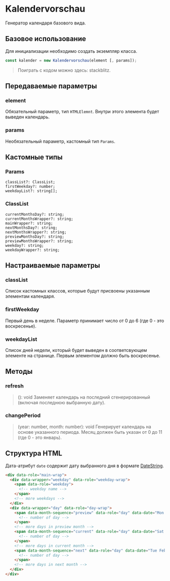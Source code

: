 # Kalendervorschau
Генератор календаря базового вида.

## Базовое использование
Для инициализации необходимо создать экземпляр класса.
```javascript
const kalender = new Kalendervorschau(element [, params]);
```
>Поиграть с кодом можно здесь: stackblitz.

## Передаваемые параметры
### element
Обязательный параметр, тип `HTMLElemnt`. Внутри этого элемента будет выведен календарь.

### params
Необязательный параметр, кастомный тип `Params`.

## Кастомные типы
### Params
```
classList?: ClassList;
firstWeekday?: number;
weekdayList?: string[];
```

### ClassList
```
currentMonthsDay?: string;
currentMonthsWrapper?: string;
mainWrapper?: string;
nextMonthsDay?: string;
nextMonthsWrapper?: string;
previewMonthsDay?: string;
previewMonthsWrapper?: string;
weekday?: string;
weekdayWrapper?: string;
```

## Настраиваемые параметры
### classList
Список кастомных классов, которые будут присвоены указанным элементам календаря.

### firstWeekday
Первый день в неделе. Параметр принимает число от 0 до 6 (где 0 - это воскресенье).

### weekdayList
Список дней недели, который будет выведен в соответсвующем элементе на странице. Первым элементом должно быть воскресенье.

## Методы
### refresh
>(): void
Заменяет календарь на последний сгенерированный (включая последнюю выбранную дату).

### changePeriod
>(year: number, month: number): void
Генерирует календарь на основе указанного периода. Месяц должен быть указан от 0 до 11 (где 0 - это январь).

## Структура HTML
Дата-атрибут `date` содержит дату выбранного дня в формате [DateString](https://developer.mozilla.org/en-US/docs/Web/JavaScript/Reference/Global_Objects/Date/toDateString).
```html
<div data-role="main-wrap">
  <div data-wrapper="weekday" data-role="weekday-wrap">
    <span data-role="weekday">
      <!-- weekday name -->
    </span>
    <!-- more weekdays -->
  </div>
  <div data-wrapper="day" data-role="day-wrap">
    <span data-month-sequence="preview" data-role="day" data-date="Mon Dec 27 2021">
      <!-- number of day -->
    </span>
    <!-- more days in preview month -->
    <span data-month-sequence="current" data-role="day" data-date="Sat Jan 01 2022">
      <!-- number of day -->
    </span>
    <!-- more days in current month -->
    <span data-month-sequence="next" data-role="day" data-date="Tue Feb 01 2022">
      <!-- number of day -->
    </span>
    <!-- more days in next month -->
  </div>
</div>
```

